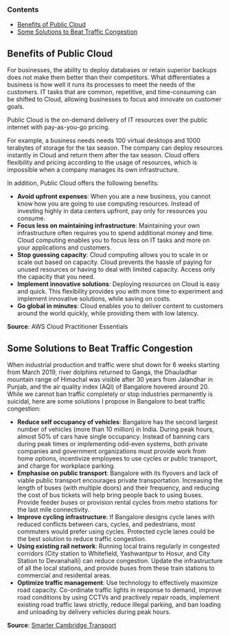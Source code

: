 ### Contents
- [Benefits of Public Cloud](#benefits-of-public-cloud)
- [Some Solutions to Beat Traffic Congestion](#some-solutions-to-beat-traffic-congestion)
## Benefits of Public Cloud
For businesses, the ability to deploy databases or retain superior backups does not make them better than their competitors. What differentiates a business is how well it runs its processes to meet the needs of the customers. IT tasks that are common, repetitive, and time-consuming can be shifted to Cloud, allowing businesses to focus and innovate on customer goals.

Public Cloud is the on-demand delivery of IT resources over the public internet with pay-as-you-go pricing. 

For example, a business needs needs 100 virtual desktops and 1000 terabytes of storage for the tax season. The company can deploy resources instantly in Cloud and return them after the tax season. Cloud offers flexibility and pricing according to the usage of resources, which is impossible when a company manages its own infrastructure.

In addition, Public Cloud offers the following benefits:
- **Avoid upfront expenses**: When you are a new business, you cannot know how you are going to use computing resources. Instead of investing highly in data centers upfront, pay only for resources you consume.
- **Focus less on maintaining infrastructure**: Maintaining your own infrastructure often requires you to spend additional money and time. Cloud computing enables you to focus less on IT tasks and more on your applications and customers.
- **Stop guessing capacity**: Cloud computing allows you to scale in or scale out based on capacity. Cloud prevents the hassle of paying for unused resources or having to deal with limited capacity. Access only the capacity that you need. 
- **Implement innovative solutions**: Deploying resources on Cloud is easy and quick. This flexibility provides you with more time to experiment and implement innovative solutions, while saving on costs.
- **Go global in minutes**: Cloud enables you to deliver content to customers around the world quickly, while providing them with low latency.

**Source**: AWS Cloud Practitioner Essentials

## Some Solutions to Beat Traffic Congestion
When industrial production and traffic were shut down for 6 weeks starting from March 2019, river dolphins returned to Ganga, the Dhauladhar mountain range of Himachal was visible after 30 years from Jalandhar in Punjab, and the air quality index (AQI) of Bangalore hovered around 20.
While we cannot ban traffic completely or stop industries permanently is suicidal, here are some solutions I propose in Bangalore to beat traffic congestion:
- **Reduce self occupancy of vehicles**: Bangalore has the second largest number of vehicles (more than 10 million) in India. During peak hours, almost 50% of cars have single occupancy. Instead of banning cars during peak times or implementing odd-even systems, both private companies and government organizations must provide work from home options, incentivize employees to use cycles or public transport, and charge for workplace parking. 
- **Emphasise on public transport**: Bangalore with its flyovers and lack of viable public transport encourages private transportation. Increasing the length of buses (with multiple doors) and their frequency, and reducing the cost of bus tickets will help bring people back to using buses. Provide feeder buses or provision rental cycles from metro stations for the last mile connectivity. 
- **Improve cycling infrastructure**: If Bangalore designs cycle lanes with reduced conflicts between cars, cycles, and pedestrians, most commuters would prefer using cycles. Protected cycle lanes could be the best solution to reduce traffic congestion.
- **Using existing rail network**: Running local trains regularly in congested corridors (City station to Whitefield, Yashwantpur to Hosur, and City Station to Devanahalli) can reduce congestion. Update the infrastructure of all the local stations, and provide buses from these train stations to commercial and residental areas.
- **Optimize traffic management**: Use technology to effectively maximize road capacity. Co-ordinate traffic lights in response to demand, improve road conditions by using CCTVs and practively repair roads, implement existing road traffic laws strictly, reduce illegal parking, and ban loading and unloading by delivery vehicles during peak hours.

**Source**: [Smarter Cambridge Transport](https://www.smartertransport.uk/) 


